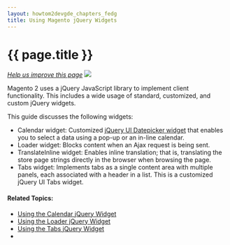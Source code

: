```yaml
---
layout: howtom2devgde_chapters_fedg
title: Using Magento jQuery Widgets
---
```

 
<h1 id="fedg_using-ui-lib">{{ page.title }}</h1>

<p><a href="{{ site.githuburl }}guides/m2fedg/v1.0.0.0/javascript/jQuery-plugin-calendar.md" target="_blank"><em>Help us improve this page</em></a>&nbsp;<img src="{{ site.baseurl }}common/images/newWindow.gif"/></p>

Magento 2 uses a jQuery JavaScript library to implement client functionality. This includes a wide usage of standard, customized, and custom jQuery widgets. 

This guide discusses the following widgets:

*	Calendar widget: Customized <a href="http://api.jQueryui.com/datepicker/" target="_blank">jQuery UI Datepicker widget</a> that enables you to select a data using a pop-up or an in-line calendar. 
*	Loader widget: Blocks content when an Ajax request is being sent.
*	TranslateInline widget: Enables inline translation; that is, translating the store page strings directly in the browser when browsing the page.
*	Tabs widget: Implements tabs as a single content area with multiple panels, each associated with a header in a list. This is a customized jQuery UI Tabs widget.


#### Related Topics:

*	<a href="{{ site.baseurl }}guides/m2fedg/v1.0.0.0/javascript/jQuery-widget-calendar.html">Using the Calendar jQuery Widget</a>
*	<a href="{{ site.baseurl }}guides/m2fedg/v1.0.0.0/javascript/jQuery-widget-loader.html">Using the Loader jQuery Widget</a>
*	<a href="{{ site.baseurl }}guides/m2fedg/v1.0.0.0/javascript/jQuery-widget-tabs.html">Using the Tabs jQuery Widget</a>
*	

